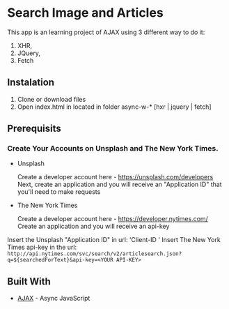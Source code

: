 # Search Image and Articles 

This app is an learning project of AJAX using 3 different way to do it: 
1) XHR,
2) JQuery,
3) Fetch

## Instalation

1) Clone or download files
2) Open index.html in located in folder async-w-* [hxr | jquery | fetch]

## Prerequisits

### Create Your Accounts on Unsplash and The New York Times.

* Unsplash

    Create a developer account here - https://unsplash.com/developers
    Next, create an application and you will receive an "Application ID" that you'll need to make requests

* The New York Times

    Create a developer account here - https://developer.nytimes.com/
    Create an application and you will receive an api-key

Insert the Unsplash "Application ID" in url: 'Client-ID <YOUR CLIENT-ID>'
Insert The New York Times api-key in the url:  `http://api.nytimes.com/svc/search/v2/articlesearch.json?q=${searchedForText}&api-key=<YOUR API-KEY>`

## Built With

* [AJAX](https://developer.mozilla.org/en-US/docs/Web/Guide/AJAX) - Async JavaScript
